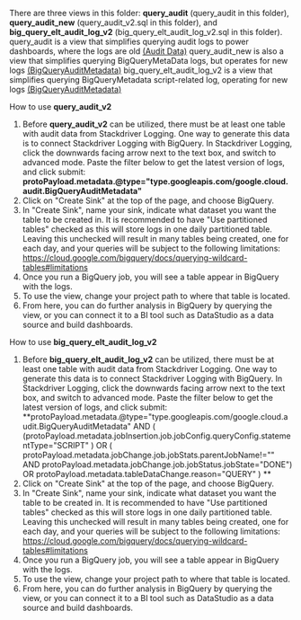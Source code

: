 There are three views in this folder: **query_audit** (query_audit in this folder), **query_audit_new** (query_audit_v2.sql in this folder), and **big_query_elt_audit_log_v2** (big_query_elt_audit_log_v2.sql in this folder).
query_audit is a view that simplifies querying audit logs to power dashboards, where the logs are old [(Audit Data)](https://cloud.google.com/bigquery/docs/reference/auditlogs/rest/Shared.Types/AuditData)
query_audit_new is also a view that simplifies querying BigQueryMetaData logs, but operates for new logs [(BigQueryAuditMetadata)](https://cloud.google.com/bigquery/docs/reference/auditlogs/rest/Shared.Types/BigQueryAuditMetadata)
big_query_elt_audit_log_v2 is a view that simplifies querying BigQueryMetadata script-related log, operating for new logs [(BigQueryAuditMetadata)](https://cloud.google.com/bigquery/docs/reference/auditlogs/rest/Shared.Types/BigQueryAuditMetadata)

How to use **query_audit_v2**
1. Before **query_audit_v2** can be utilized, there must be at least one table with audit data from Stackdriver Logging. One way to generate this data is to connect Stackdriver Logging with BigQuery. In Stackdriver Logging, click the downwards facing arrow next to the text box, and switch to advanced mode. Paste the filter below to get the latest version of logs, and click submit:
**protoPayload.metadata.@type="type.googleapis.com/google.cloud.audit.BigQueryAuditMetadata"**
3. Click on "Create Sink" at the top of the page, and choose BigQuery. 
4. In "Create Sink", name your sink, indicate what dataset you want the table to be created in. It is recommended to have "Use partitioned tables" checked as this will store logs in one daily partitioned table. Leaving this unchecked will result in many tables being created, one for each day, and your queries will be subject to the following limitations: https://cloud.google.com/bigquery/docs/querying-wildcard-tables#limitations
5. Once you run a BigQuery job, you will see a table appear in BigQuery with the logs. 
6. To use the view, change your project path to where that table is located. 
7. From here, you can do further analysis in BigQuery by querying the view, or you can connect it to a BI tool such as DataStudio as a data source and build dashboards. 

How to use **big_query_elt_audit_log_v2**
1. Before **big_query_elt_audit_log_v2** can be utilized, there must be at least one table with audit data from Stackdriver Logging. One way to generate this data is to connect Stackdriver Logging with BigQuery. In Stackdriver Logging, click the downwards facing arrow next to the text box, and switch to advanced mode. Paste the filter below to get the latest version of logs, and click submit:
**protoPayload.metadata.@type="type.googleapis.com/google.cloud.audit.BigQueryAuditMetadata" AND (
(protoPayload.metadata.jobInsertion.job.jobConfig.queryConfig.statementType="SCRIPT" ) OR (
protoPayload.metadata.jobChange.job.jobStats.parentJobName!="" AND protoPayload.metadata.jobChange.job.jobStatus.jobState="DONE")
OR protoPayload.metadata.tableDataChange.reason="QUERY"
) **
3. Click on "Create Sink" at the top of the page, and choose BigQuery. 
4. In "Create Sink", name your sink, indicate what dataset you want the table to be created in. It is recommended to have "Use partitioned tables" checked as this will store logs in one daily partitioned table. Leaving this unchecked will result in many tables being created, one for each day, and your queries will be subject to the following limitations: https://cloud.google.com/bigquery/docs/querying-wildcard-tables#limitations
5. Once you run a BigQuery job, you will see a table appear in BigQuery with the logs. 
6. To use the view, change your project path to where that table is located. 
7. From here, you can do further analysis in BigQuery by querying the view, or you can connect it to a BI tool such as DataStudio as a data source and build dashboards. 

